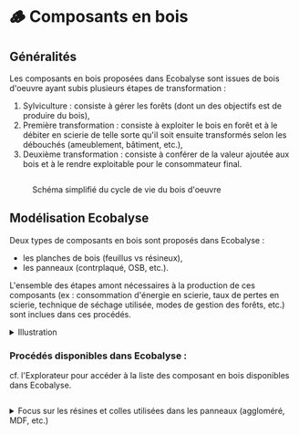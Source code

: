 # 🪵 Composants en bois

## Généralités

Les composants en bois proposées dans Ecobalyse sont issues de bois d'oeuvre ayant subis plusieurs étapes de transformation :&#x20;

1. Sylviculture : consiste à gérer les forêts (dont un des objectifs est de produire du bois),
2. Première transformation : consiste à exploiter le bois en forêt et à le débiter en scierie de telle sorte qu'il soit ensuite transformés selon les débouchés (ameublement, bâtiment, etc.),&#x20;
3. Deuxième transformation : consiste à conférer de la valeur ajoutée aux bois et à le rendre exploitable pour le consommateur final.&#x20;

<figure><img src="../../../../.gitbook/assets/schema-filiere-bois.jpg" alt=""><figcaption><p>Schéma simplifié du cycle de vie du bois d'oeuvre </p></figcaption></figure>

## Modélisation Ecobalyse

Deux types de composants en bois sont proposés dans Ecobalyse :&#x20;

* les planches de bois (feuillus vs résineux),
* les panneaux (contrplaqué, OSB, etc.).

L'ensemble des étapes amont nécessaires à la production de ces composants (ex : consommation d'énergie en scierie, taux de pertes en scierie, technique de séchage utilisée, modes de gestion des forêts, etc.) sont inclues dans ces procédés. &#x20;

<details>

<summary>Illustration</summary>

Production 1kg de planche de feuillus : &#x20;

* procédé Ecoinvent : _market for sawnwood, board, hardwood, dried (u=10%), planed (RER)_
* Etapes inclues dans le procédé :&#x20;
  * sylviculture,
  * sciage,
  * séchage,
  * rabotage.

</details>

### Procédés disponibles dans Ecobalyse :&#x20;

cf. l'Explorateur pour accéder à la liste des composant en bois disponibles dans Ecobalyse.&#x20;

<figure><img src="../../../../.gitbook/assets/Coût environnemental de composants en bois (uPts _ m3) (1).png" alt=""><figcaption></figcaption></figure>

<details>

<summary>Focus sur les résines et colles utilisées dans les panneaux (aggloméré, MDF, etc.)</summary>

Les principales résines synthétiques utilisées dans les panneaux pour maintenir les fibres/particules de bois ensemble et permettre au panneau d'acquérir les propriétés souhaitées sont :&#x20;

* l'urée formaldéhyde (UF),
* l'urée-formaldéhyde mélaminique (MUF),&#x20;
* le phénol-formaldéhyde (PF),
* l'urée-mélamine-phénol-formaldéhyde (UMPF),
* les composés isocyanate et isocyanates

</details>
